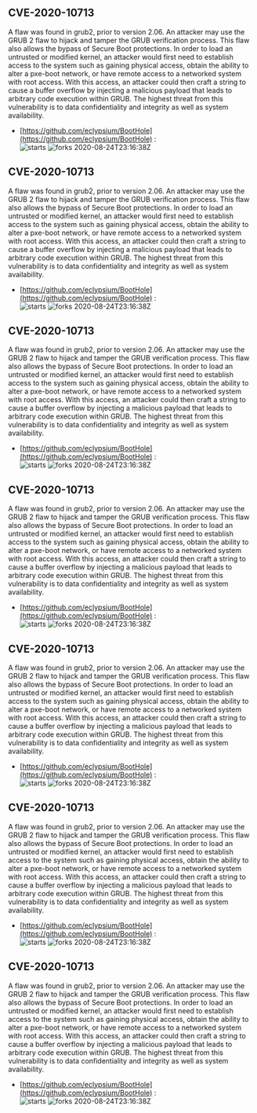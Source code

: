 ## CVE-2020-10713
 A flaw was found in grub2, prior to version 2.06. An attacker may use the GRUB 2 flaw to hijack and tamper the GRUB verification process. This flaw also allows the bypass of Secure Boot protections. In order to load an untrusted or modified kernel, an attacker would first need to establish access to the system such as gaining physical access, obtain the ability to alter a pxe-boot network, or have remote access to a networked system with root access. With this access, an attacker could then craft a string to cause a buffer overflow by injecting a malicious payload that leads to arbitrary code execution within GRUB. The highest threat from this vulnerability is to data confidentiality and integrity as well as system availability.

- [https://github.com/eclypsium/BootHole](https://github.com/eclypsium/BootHole) :  
![starts](https://img.shields.io/github/stars/eclypsium/BootHole.svg) 
![forks](https://img.shields.io/github/forks/eclypsium/BootHole.svg) 
2020-08-24T23:16:38Z

## CVE-2020-10713
 A flaw was found in grub2, prior to version 2.06. An attacker may use the GRUB 2 flaw to hijack and tamper the GRUB verification process. This flaw also allows the bypass of Secure Boot protections. In order to load an untrusted or modified kernel, an attacker would first need to establish access to the system such as gaining physical access, obtain the ability to alter a pxe-boot network, or have remote access to a networked system with root access. With this access, an attacker could then craft a string to cause a buffer overflow by injecting a malicious payload that leads to arbitrary code execution within GRUB. The highest threat from this vulnerability is to data confidentiality and integrity as well as system availability.

- [https://github.com/eclypsium/BootHole](https://github.com/eclypsium/BootHole) :  
![starts](https://img.shields.io/github/stars/eclypsium/BootHole.svg) 
![forks](https://img.shields.io/github/forks/eclypsium/BootHole.svg) 
2020-08-24T23:16:38Z

## CVE-2020-10713
 A flaw was found in grub2, prior to version 2.06. An attacker may use the GRUB 2 flaw to hijack and tamper the GRUB verification process. This flaw also allows the bypass of Secure Boot protections. In order to load an untrusted or modified kernel, an attacker would first need to establish access to the system such as gaining physical access, obtain the ability to alter a pxe-boot network, or have remote access to a networked system with root access. With this access, an attacker could then craft a string to cause a buffer overflow by injecting a malicious payload that leads to arbitrary code execution within GRUB. The highest threat from this vulnerability is to data confidentiality and integrity as well as system availability.

- [https://github.com/eclypsium/BootHole](https://github.com/eclypsium/BootHole) :  
![starts](https://img.shields.io/github/stars/eclypsium/BootHole.svg) 
![forks](https://img.shields.io/github/forks/eclypsium/BootHole.svg) 
2020-08-24T23:16:38Z

## CVE-2020-10713
 A flaw was found in grub2, prior to version 2.06. An attacker may use the GRUB 2 flaw to hijack and tamper the GRUB verification process. This flaw also allows the bypass of Secure Boot protections. In order to load an untrusted or modified kernel, an attacker would first need to establish access to the system such as gaining physical access, obtain the ability to alter a pxe-boot network, or have remote access to a networked system with root access. With this access, an attacker could then craft a string to cause a buffer overflow by injecting a malicious payload that leads to arbitrary code execution within GRUB. The highest threat from this vulnerability is to data confidentiality and integrity as well as system availability.

- [https://github.com/eclypsium/BootHole](https://github.com/eclypsium/BootHole) :  
![starts](https://img.shields.io/github/stars/eclypsium/BootHole.svg) 
![forks](https://img.shields.io/github/forks/eclypsium/BootHole.svg) 
2020-08-24T23:16:38Z

## CVE-2020-10713
 A flaw was found in grub2, prior to version 2.06. An attacker may use the GRUB 2 flaw to hijack and tamper the GRUB verification process. This flaw also allows the bypass of Secure Boot protections. In order to load an untrusted or modified kernel, an attacker would first need to establish access to the system such as gaining physical access, obtain the ability to alter a pxe-boot network, or have remote access to a networked system with root access. With this access, an attacker could then craft a string to cause a buffer overflow by injecting a malicious payload that leads to arbitrary code execution within GRUB. The highest threat from this vulnerability is to data confidentiality and integrity as well as system availability.

- [https://github.com/eclypsium/BootHole](https://github.com/eclypsium/BootHole) :  
![starts](https://img.shields.io/github/stars/eclypsium/BootHole.svg) 
![forks](https://img.shields.io/github/forks/eclypsium/BootHole.svg) 
2020-08-24T23:16:38Z

## CVE-2020-10713
 A flaw was found in grub2, prior to version 2.06. An attacker may use the GRUB 2 flaw to hijack and tamper the GRUB verification process. This flaw also allows the bypass of Secure Boot protections. In order to load an untrusted or modified kernel, an attacker would first need to establish access to the system such as gaining physical access, obtain the ability to alter a pxe-boot network, or have remote access to a networked system with root access. With this access, an attacker could then craft a string to cause a buffer overflow by injecting a malicious payload that leads to arbitrary code execution within GRUB. The highest threat from this vulnerability is to data confidentiality and integrity as well as system availability.

- [https://github.com/eclypsium/BootHole](https://github.com/eclypsium/BootHole) :  
![starts](https://img.shields.io/github/stars/eclypsium/BootHole.svg) 
![forks](https://img.shields.io/github/forks/eclypsium/BootHole.svg) 
2020-08-24T23:16:38Z

## CVE-2020-10713
 A flaw was found in grub2, prior to version 2.06. An attacker may use the GRUB 2 flaw to hijack and tamper the GRUB verification process. This flaw also allows the bypass of Secure Boot protections. In order to load an untrusted or modified kernel, an attacker would first need to establish access to the system such as gaining physical access, obtain the ability to alter a pxe-boot network, or have remote access to a networked system with root access. With this access, an attacker could then craft a string to cause a buffer overflow by injecting a malicious payload that leads to arbitrary code execution within GRUB. The highest threat from this vulnerability is to data confidentiality and integrity as well as system availability.

- [https://github.com/eclypsium/BootHole](https://github.com/eclypsium/BootHole) :  
![starts](https://img.shields.io/github/stars/eclypsium/BootHole.svg) 
![forks](https://img.shields.io/github/forks/eclypsium/BootHole.svg) 
2020-08-24T23:16:38Z

